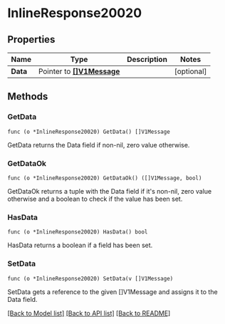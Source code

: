 # InlineResponse20020

## Properties

Name | Type | Description | Notes
------------ | ------------- | ------------- | -------------
**Data** | Pointer to [**[]V1Message**](V1Message.md) |  | [optional] 

## Methods

### GetData

`func (o *InlineResponse20020) GetData() []V1Message`

GetData returns the Data field if non-nil, zero value otherwise.

### GetDataOk

`func (o *InlineResponse20020) GetDataOk() ([]V1Message, bool)`

GetDataOk returns a tuple with the Data field if it's non-nil, zero value otherwise
and a boolean to check if the value has been set.

### HasData

`func (o *InlineResponse20020) HasData() bool`

HasData returns a boolean if a field has been set.

### SetData

`func (o *InlineResponse20020) SetData(v []V1Message)`

SetData gets a reference to the given []V1Message and assigns it to the Data field.


[[Back to Model list]](../README.md#documentation-for-models) [[Back to API list]](../README.md#documentation-for-api-endpoints) [[Back to README]](../README.md)


